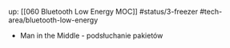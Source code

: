 up: [[060 Bluetooth Low Energy MOC]]
#status/3-freezer 
#tech-area/bluetooth-low-energy 



- Man in the Middle - podsłuchanie pakietów